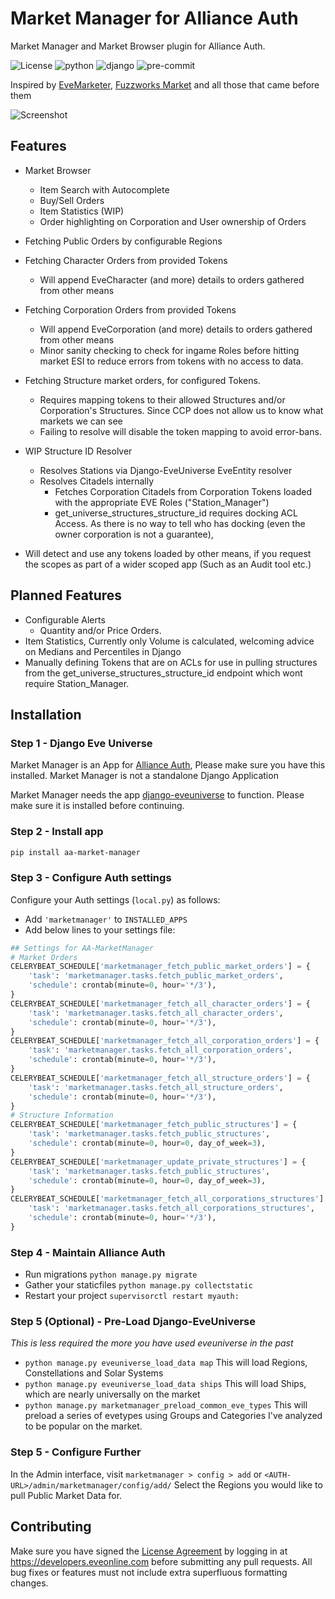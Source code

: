 # Market Manager for Alliance Auth

Market Manager and Market Browser plugin for Alliance Auth.

![License](https://img.shields.io/badge/license-MIT-green)
![python](https://img.shields.io/badge/python-3.7-informational)
![django](https://img.shields.io/badge/django-3.2-informational)
![pre-commit](https://img.shields.io/badge/pre--commit-enabled-brightgreen?logo=pre-commit&logoColor=white)

Inspired by [EveMarketer](https://evemarketer.com/), [Fuzzworks Market](https://market.fuzzwork.co.uk/browser/) and all those that came before them

![Screenshot](https://i.imgur.com/GbzCC5y.png)

## Features

- Market Browser
    - Item Search with Autocomplete
    - Buy/Sell Orders
    - Item Statistics (WIP)
    - Order highlighting on Corporation and User ownership of Orders
- Fetching Public Orders by configurable Regions
- Fetching Character Orders from provided Tokens
    - Will append EveCharacter (and more) details to orders gathered from other means
- Fetching Corporation Orders from provided Tokens
    - Will append EveCorporation (and more) details to orders gathered from other means
    - Minor sanity checking to check for ingame Roles before hitting market ESI to reduce errors from tokens with no access to data.
- Fetching Structure market orders, for configured Tokens.
    - Requires mapping tokens to their allowed Structures and/or Corporation's Structures. Since CCP does not allow us to know what markets we can see
    - Failing to resolve will disable the token mapping to avoid error-bans.
- WIP Structure ID Resolver
    - Resolves Stations via Django-EveUniverse EveEntity resolver
    - Resolves Citadels internally
        - Fetches Corporation Citadels from Corporation Tokens loaded with the appropriate EVE Roles ("Station_Manager")
        - get_universe_structures_structure_id requires docking ACL Access. As there is no way to tell who has docking (even the owner corporation is not a guarantee),

- Will detect and use any tokens loaded by other means, if you request the scopes as part of a wider scoped app (Such as an Audit tool etc.)


## Planned Features
- Configurable Alerts
    - Quantity and/or Price Orders.
- Item Statistics, Currently only Volume is calculated, welcoming advice on Medians and Percentiles in Django
- Manually defining Tokens that are on ACLs for use in pulling structures from the get_universe_structures_structure_id endpoint which wont require Station_Manager.

## Installation

### Step 1 - Django Eve Universe

Market Manager is an App for [Alliance Auth](https://gitlab.com/allianceauth/allianceauth/), Please make sure you have this installed. Market Manager is not a standalone Django Application

Market Manager needs the app [django-eveuniverse](https://gitlab.com/ErikKalkoken/django-eveuniverse) to function. Please make sure it is installed before continuing.

### Step 2 - Install app

```bash
pip install aa-market-manager
```

### Step 3 - Configure Auth settings

Configure your Auth settings (`local.py`) as follows:

- Add `'marketmanager'` to `INSTALLED_APPS`
- Add below lines to your settings file:

```python
## Settings for AA-MarketManager
# Market Orders
CELERYBEAT_SCHEDULE['marketmanager_fetch_public_market_orders'] = {
    'task': 'marketmanager.tasks.fetch_public_market_orders',
    'schedule': crontab(minute=0, hour='*/3'),
}
CELERYBEAT_SCHEDULE['marketmanager_fetch_all_character_orders'] = {
    'task': 'marketmanager.tasks.fetch_all_character_orders',
    'schedule': crontab(minute=0, hour='*/3'),
}
CELERYBEAT_SCHEDULE['marketmanager_fetch_all_corporation_orders'] = {
    'task': 'marketmanager.tasks.fetch_all_corporation_orders',
    'schedule': crontab(minute=0, hour='*/3'),
}
CELERYBEAT_SCHEDULE['marketmanager_fetch_all_structure_orders'] = {
    'task': 'marketmanager.tasks.fetch_all_structure_orders',
    'schedule': crontab(minute=0, hour='*/3'),
}
# Structure Information
CELERYBEAT_SCHEDULE['marketmanager_fetch_public_structures'] = {
    'task': 'marketmanager.tasks.fetch_public_structures',
    'schedule': crontab(minute=0, hour=0, day_of_week=3),
}
CELERYBEAT_SCHEDULE['marketmanager_update_private_structures'] = {
    'task': 'marketmanager.tasks.fetch_public_structures',
    'schedule': crontab(minute=0, hour=0, day_of_week=3),
}
CELERYBEAT_SCHEDULE['marketmanager_fetch_all_corporations_structures'] = {
    'task': 'marketmanager.tasks.fetch_all_corporations_structures',
    'schedule': crontab(minute=0, hour='*/3'),
}
```
### Step 4 - Maintain Alliance Auth
- Run migrations `python manage.py migrate`
- Gather your staticfiles `python manage.py collectstatic`
- Restart your project `supervisorctl restart myauth:`

### Step 5 (Optional) - Pre-Load Django-EveUniverse
_This is less required the more you have used eveuniverse in the past_
- `python manage.py eveuniverse_load_data map` This will load Regions, Constellations and Solar Systems
- `python manage.py eveuniverse_load_data ships` This will load Ships, which are nearly universally on the market
- `python manage.py marketmanager_preload_common_eve_types` This will preload a series of evetypes using Groups and Categories I've analyzed to be popular on the market.

### Step 5 - Configure Further
In the Admin interface, visit `marketmanager > config > add` or `<AUTH-URL>/admin/marketmanager/config/add/`
Select the Regions you would like to pull Public Market Data for.

## Contributing
Make sure you have signed the [License Agreement](https://developers.eveonline.com/resource/license-agreement) by logging in at <https://developers.eveonline.com> before submitting any pull requests. All bug fixes or features must not include extra superfluous formatting changes.
